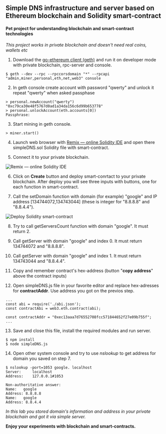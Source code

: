 ## Simple DNS infrastructure and server based on Ethereum blockchain and Solidity smart-contract
#### Pet project for understanding blockchain and smart-contract technologies

*This project works in private blockchain and doesn't need real coins, wallets etc*

1. Download the [go-ethereum client (geth)](https://geth.ethereum.org/downloads/) and run it on developer mode with private blockchain, rpc-server and console.

`$ geth --dev --rpc --rpccorsdomain "*" --rpcapi "admin,miner,personal,eth,net,web3" console`

2. In geth console create account with password "qwerty" and unlock it repeat "qwerty" when asked passphase

```
> personal.newAccount("qwerty")
"0xc79ca30e48f5767d0ad1a34da156c6d99b653778"
> personal.unlockAccount(eth.accounts[0])
Passphrase:
```

3. Start mining in geth console.

```
> miner.start()
```

4. Launch web browser with [Remix — online Solidity IDE](http://ethereum.github.io/browser-solidity/) and open there simpleDNS.sol Solidity file with smart-contract.

5. Connect it to your private blockchain.

![Remix — online Solidity IDE](http://s018.radikal.ru/i500/1706/71/cfdd19338c45.png)

6. Click on **Create** button and deploy smart-conrtact to your private blockchain. After deploy you will see three inputs with buttons, one for each function in smart-contract.

7. Call the setDomain function with domain (for example) "google" and IP address [134744072,134743044] (these is integer for "8.8.8.8" and "8.8.4.4").

![Deploy Solidity smart-contract](http://s019.radikal.ru/i610/1706/3b/7a1a953dc186.png)

8. Try to call getServersCount function with domain "google". It must return 2.

9. Call getServer with domain "google" and index 0. It must return 134744072 and "8.8.8.8".

10. Call getServer with domain "google" and index 1. It must return 134743044 and "8.8.4.4".

11. Copy and remember contract's hex-address (button "**copy address**" above the contract inputs)

12. Open simpleDNS.js file in your favorite editor and replace hex-adresses for **contractAddr**. Use address you got on the previos step.
```
...
const abi = require('./abi.json');
const contractAbi = web3.eth.contract(abi);

const contractAddr = "0xec13aaa7d76552708fcc571844652f27e09b755f";
...
```

13. Save and close this file, install the required modules and run server.

```
$ npm install
$ node simpleDNS.js
```

14. Open other system console and try to use *nslookup* to get address for domain you saved on step 7.

```
$ nslookup -port=1053 google. localhost
Server:		localhost
Address:	127.0.0.1#1053

Non-authoritative answer:
Name:	google
Address: 8.8.8.8
Name:	google
Address: 8.8.4.4
```

*In this lab you stored domain's information and address in your private blockchain and got it via simple server.*

**Enjoy your experiments with blockchain and smart-contracts.**
